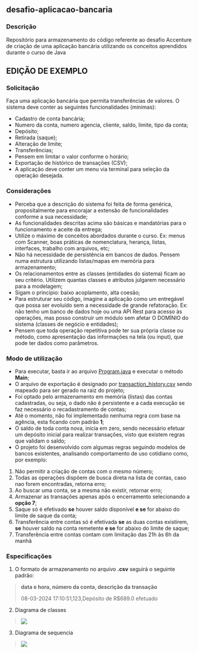 ## desafio-aplicacao-bancaria
### Descrição
Repositório para armazenamento do código referente ao desafio Accenture de criação de uma aplicação bancária utilizando os conceitos aprendidos durante o curso de Java

## EDIÇÃO DE EXEMPLO



### Solicitação
Faça uma aplicação bancária que permita transferências de valores. O sistema deve conter as seguintes funcionalidades (mínimas):

- Cadastro de conta bancária;
- Numero da conta, numero agencia, cliente, saldo, limite, tipo da conta;
- Depósito;
- Retirada (saque);
- Alteração de limite;
- Transferências;
- Pensem em limitar o valor conforme o horário;
- Exportação de histórico de transações (CSV);
- A aplicação deve conter um menu via terminal para seleção da operação desejada.

### Considerações
- Perceba que a descrição do sistema foi feita de forma genérica, propositalmente para encorajar a extensão de funcionalidades conforme a sua necessidade;
- As funcionalidades descritas acima são básicas e mandatórias para o funcionamento e aceite da entrega;
- Utilize o máximo de conceitos abordados durante o curso. Ex: menus com Scanner, boas práticas de nomenclatura, herança, listas, interfaces, trabalho com arquivos, etc;
- Não há necessidade de persistência em bancos de dados. Pensem numa estrutura utilizando listas/mapas em memória para armazenamento;
- Os relacionamentos entre as classes (entidades do sistema) ficam ao seu critério. Utilizem quantas classes e atributos julgarem necessário para a modelagem;
- Sigam o princípio: baixo acoplamento, alta coesão;
- Para estruturar seu código, imagine a aplicação como um entregável que possa ser evoluído sem a necessidade de grande refatoração. Ex: não tenho um banco de dados hoje ou uma API Rest para acesso às operações, mas posso construir um módulo sem afetar O DOMÍNIO do sistema (classes de negócio e entidades);
- Pensem que toda operação repetitiva pode ter sua própria classe ou método, como apresentação das informações na tela (ou input), que pode ter dados como parâmetros.

### Modo de utilização
- Para executar, basta ir ao arquivo [Program.java](src/main/java/application/Program.java) e executar o método **Main**;
- O arquivo de exportação é designado por [transaction_history.csv](transaction_history.csv) sendo mapeado para ser gerado na raiz do projeto;
- Foi optado pelo armazenamento em memória (listas) das contas cadastradas, ou seja, o dado não é persistente e a cada execução se faz necessário o recadastramento de contas;
- Até o momento, não foi implementado nenhuma regra com base na agência, esta ficando com padrão **1**;
- O saldo de toda conta nova, inicia em zero, sendo necessário efetuar um depósito inicial para realizar transações, visto que existem regras que validam o saldo;
- O projeto foi desenvolvido com algumas regras seguindo modelos de bancos existentes, analisando comportamento de uso cotidiano como, por exemplo:
1. Não permitir a criação de contas com o mesmo número;
2. Todas as operações dispõem de busca direta na lista de contas, caso nao forem encontradas, retorna erro;
3. Ao buscar uma conta, se a mesma não existir, retornar erro;
4. Armazenar as transações apenas após o encerramento selecionando a **opção 7**;
5. Saque só é efetivado **se** houver saldo disponível **e se** for abaixo do limite de saque da conta;
6. Transferência entre contas só é efetivada **se** as duas contas existirem, **se** houver saldo na conta remetente **e se** for abaixo do limite de saque;
7. Transferência entre contas contam com limitação das 21h às 6h da manhã


### Especificações
1. O formato de armazenamento no arquivo **.csv** seguirá o seguinte padrão:
> **data e hora, número da conta, descrição da transação**
> 
> 08-03-2024 17:10:51,123,Depósito de R$689.0 efetuado

2. Diagrama de classes 
> [![](https://mermaid.ink/img/pako:eNqVU01vwjAM_StRToyPw649TIJt0g6MC9VOvZjEFGttUiUpVYXgty80qShiaOyU-OXZfnbsAxdaIk-4KMDaN4LcQJmpzmJzIXStHDtkirEZWztDKmeiIFRuBSUGeEnWnVIDyoJwpNWJuYvx4R-1aQOTfCzIUYl2VZcbNAGVut4UyCAkW1JJbkAP6H3-AgpQAq8Uxqe0rTp8woRBcLjCJlY0iuc0iI_W6amvOHhtScnegf4i7wmbqOVX8l6TDCINCm3koGGBH7RfiBNmYY_pTStT_br-Gt2yJVbakrsSHFp1V8uENeR20kDzP6_uf7doFugaRBUpNng_FkLsQOU4H_z5A7mP_WAOutIP551hiRMh_fdfA2iFoeocoYub9VWwjD9nnI1nsxd_vZ1kNvavw_yZ4lNeoimBpN-jTo533KHfD574qwTznXGfxfOgdnrdKsETZ2qc8ro6K4trdw2-S_L5eLKFwnoQO_MzLuv5OP4AHflURg?type=png)](https://mermaid.live/edit#pako:eNqVU01vwjAM_StRToyPw649TIJt0g6MC9VOvZjEFGttUiUpVYXgty80qShiaOyU-OXZfnbsAxdaIk-4KMDaN4LcQJmpzmJzIXStHDtkirEZWztDKmeiIFRuBSUGeEnWnVIDyoJwpNWJuYvx4R-1aQOTfCzIUYl2VZcbNAGVut4UyCAkW1JJbkAP6H3-AgpQAq8Uxqe0rTp8woRBcLjCJlY0iuc0iI_W6amvOHhtScnegf4i7wmbqOVX8l6TDCINCm3koGGBH7RfiBNmYY_pTStT_br-Gt2yJVbakrsSHFp1V8uENeR20kDzP6_uf7doFugaRBUpNng_FkLsQOU4H_z5A7mP_WAOutIP551hiRMh_fdfA2iFoeocoYub9VWwjD9nnI1nsxd_vZ1kNvavw_yZ4lNeoimBpN-jTo533KHfD574qwTznXGfxfOgdnrdKsETZ2qc8ro6K4trdw2-S_L5eLKFwnoQO_MzLuv5OP4AHflURg)

3. Diagrama de sequencia
> [![](https://mermaid.ink/img/pako:eNq1UsFqQjEQ_JWwpwr2B3IQWtpjS0GPuSzJqqF9m-dmw6OI_258L4pg8dDSnLIzszOHnT34FAgsZNoVYk8vETeCnWNTX4-i0cceWc2HpJ-JJ-9TYb0lVoKc0WtM7Hiim4l5XCzOe9Z4IVR6p6EhD7NJ3MZRfOVljZBPEq6g88adkEB9ylH_FHHHfoi6DYLDf_nrSbkmeSYdiLjh-Tc5MIeOpMMY6tn3p30HuqWOHNj6DSifDhwfqg6LpuU3e7AqheZQ-lAv1SoCdo1f-YK-hqhJLiCN49tUrrFjhyMIidSN?type=png)](https://mermaid.live/edit#pako:eNq1UsFqQjEQ_JWwpwr2B3IQWtpjS0GPuSzJqqF9m-dmw6OI_258L4pg8dDSnLIzszOHnT34FAgsZNoVYk8vETeCnWNTX4-i0cceWc2HpJ-JJ-9TYb0lVoKc0WtM7Hiim4l5XCzOe9Z4IVR6p6EhD7NJ3MZRfOVljZBPEq6g88adkEB9ylH_FHHHfoi6DYLDf_nrSbkmeSYdiLjh-Tc5MIeOpMMY6tn3p30HuqWOHNj6DSifDhwfqg6LpuU3e7AqheZQ-lAv1SoCdo1f-YK-hqhJLiCN49tUrrFjhyMIidSN)
